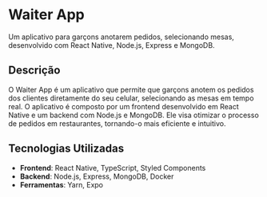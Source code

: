 # Waiter App
Um aplicativo para garçons anotarem pedidos, selecionando mesas, desenvolvido com React Native, Node.js, Express e MongoDB.
## Descrição
O Waiter App é um aplicativo que permite que garçons anotem os pedidos dos clientes diretamente do seu celular, selecionando as mesas em tempo real. 
O aplicativo é composto por um frontend desenvolvido em React Native e um backend com Node.js e MongoDB. 
Ele visa otimizar o processo de pedidos em restaurantes, tornando-o mais eficiente e intuitivo.
## Tecnologias Utilizadas
- **Frontend**: React Native, TypeScript, Styled Components
- **Backend**: Node.js, Express, MongoDB, Docker
- **Ferramentas**: Yarn, Expo
